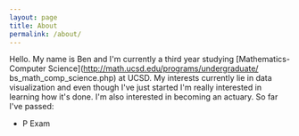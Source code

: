 ```yaml
---
layout: page
title: About
permalink: /about/
---
```


Hello. My name is Ben and I'm currently a third year studying 
[Mathematics-Computer Science](http://math.ucsd.edu/programs/undergraduate/
bs_math_comp_science.php) at UCSD. My interests currently lie in data
visualization and even though I've just started I'm really interested in
learning how it's done. I'm also interested in becoming an actuary. So far I've passed:

* P Exam
